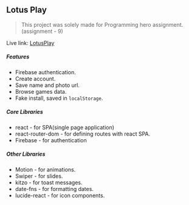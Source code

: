 ## Lotus Play

> This project was solely made for Programming hero assignment. (assignment - 9)

Live link: [LotusPlay](https://ph-assignment-9-lotus.vercel.app/)

##### Features
* Firebase authentication.
* Create account.
* Save name and photo url.
* Browse games data.
* Fake install, saved in `localStorage`.

##### Core Libraries
* react - for SPA(single page application)
* react-router-dom - for defining routes with react SPA.
* Firebase - for authentication

##### Other Libraries
* Motion - for animations.
* Swiper - for slides.
* kitzo - for toast messages.
* date-fns - for formatting dates.
* lucide-react - for icon components.